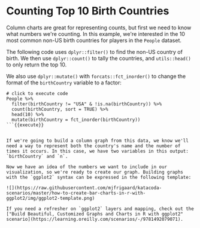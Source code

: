 # Counting Top 10 Birth Countries

Column charts are great for representing counts, but first we need to know what numbers we're counting. In this example, we're interested in the 10 most common non-US birth countries for players in the `People` dataset.

The following code uses `dplyr::filter()` to find the non-US country of birth. We then use `dplyr::count()` to tally the countries, and `utils::head()` to only return the top 10.

We also use `dplyr::mutate()` with `forcats::fct_inorder()` to change the format of the `birthCountry` variable to a factor:

```
# click to execute code
People %>%
  filter(birthCountry != "USA" & !is.na(birthCountry)) %>%
  count(birthCountry, sort = TRUE) %>%
  head(10) %>%
  mutate(birthCountry = fct_inorder(birthCountry))
```{{execute}}


If we're going to build a column graph from this data, we know we'll need a way to represent both the country's name and the number of times it occurs. In this case, we have two variables in this output: `birthCountry` and `n`.

Now we have an idea of the numbers we want to include in our visualization, so we're ready to create our graph. Building graphs with the `ggplot2` syntax can be expressed in the following template:

![](https://raw.githubusercontent.com/mjfrigaard/katacoda-scenarios/master/how-to-create-bar-charts-in-r-with-ggplot2/img/ggplot2-template.png)

If you need a refresher on `ggplot2` layers and mapping, check out the ["Build Beautiful, Customized Graphs and Charts in R with ggplot2" scenario](https://learning.oreilly.com/scenarios/-/9781492079071).
